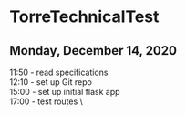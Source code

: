 # TorreTechnicalTest

## Monday, December 14, 2020
11:50 - read specifications \
12:10 - set up Git repo \
15:00 - set up initial flask app \
17:00 - test routes \